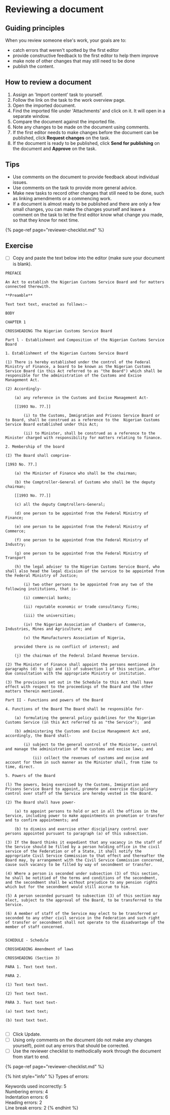 # Reviewing a document

## Guiding principles

When you review someone else's work, your goals are to:

* catch errors that weren't spotted by the first editor
* provide constructive feedback to the first editor to help them improve
* make note of other changes that may still need to be done
* publish the content.

## How to review a document

1. Assign an 'Import content' task to yourself.
2. Follow the link on the task to the work overview page.
3. Open the imported document.
4. Find the imported file under 'Attachments' and click on it. It will open in a separate window.
5. Compare the document against the imported file.
6. Note any changes to be made on the document using comments.
7. If the first editor needs to make changes before the document can be published,  click **Request changes** on the task.
8. If the document is ready to be published, click **Send for publishing** on the document and **Approve** on the task.

## Tips

* Use comments on the document to provide feedback about individual issues.
* Use comments on the task to provide more general advice.
* Make new tasks to record other changes that still need to be done, such as linking amendments or a commencing work.
* If a document is almost ready to be published and there are only a few small changes, you can make the changes yourself and leave a comment on the task to let the first editor know what change you made, so that they know for next time.

{% page-ref page="reviewer-checklist.md" %}

## Exercise

* [ ] Copy and paste the text below into the editor \(make sure your document is blank\).

```text
PREFACE

An Act to establish the Nigerian Customs Service Board and for matters connected therewith.

**Preamble**

Text text text, enacted as follows:―

BODY

CHAPTER 1

CROSSHEADING The Nigerian Customs Service Board

Part l - Establishment and Composition of the Nigerian Customs Service Board

1. Establishment of the Nigerian Customs Service Board

(1) There is hereby established under the control of the Federal Ministry of Finance, a board to be known as the Nigerian Customs Service Board (in this Act referred to as "the Board") which shall be responsible for the administration of the Customs and Excise Management Act.

(2) Accordingly-

    (a) any reference in the Customs and Excise Management Act-

    [[1993 No. 77.]]

        (i) to the Customs, Immigration and Prisons Service Board or to Board, shall be construed as a reference to the  Nigerian Customs Service Board established under this Act;

        (ii) to Minister, shall be construed as a reference to the Minister charged with responsibility for matters relating to finance.

2. Membership of the board

(I) The Board shall comprise-

[1993 No. 77.]

    (a) the Minister of Finance who shall be the chairman;

    (b) the Comptroller-General of Customs who shall be the deputy chairman;

    [[1993 No. 77.]]

    (c) all the deputy Comptrollers-General;

    (d) one person to be appointed from the Federal Ministry of Finance;

    (e) one person to be appointed from the Federal Ministry of Commerce;

    (f) one person to be appointed from the Federal Ministry of Industry;

    (g) one person to be appointed from the Federal Ministry of Transport

    (h) the legal adviser to the Nigerian Customs Service Board, who shall also head the legal division of the service to be appointed from the Federal Ministry of Justice;

        (i) two other persons to be appointed from any two of the following institutions, that is-

        (i) commercial banks;

        (ii) reputable economic or trade consultancy firms;

        (iii) the universities;

        (iv) the Nigerian Association of Chambers of Commerce, Industries, Mines and Agriculture; and

        (v) the Manufacturers Association of Nigeria,
        
    provided there is no conflict of interest; and

    (j) the chairman of the Federal Inland Revenue Service.

(2) The Minister of Finance shall appoint the persons mentioned in paragraphs (d) to (g) and (i) of subsection 1 of this section, after due consultation with the appropriate Ministry or institution.

(3) The provisions set out in the Schedule to this Act shall have effect with respect to the proceedings of the Board and the other matters therein mentioned.

Part II - Functions and powers of the Board

4. Functions of the Board The Board shall be responsible for-

    (a) formulating the general policy guidelines for the Nigerian   Customs Service (in this Act referred to as "the Service");  and

    (b) administering the Customs and Excise Management Act and, accordingly, the Board shall-

        (i) subject to the general control of the Minister, control and manage the administration of the customs and excise laws; and

            (ii) collect the revenues of customs and excise and account for them in such manner as the Minister shall, from time to time, direct.

5. Powers of the Board

(l) The powers, being exercised by the Customs, Immigration and  Prisons Service Board to appoint, promote and exercise disciplinary control over staff of the Service are hereby vested in the Board.

(2) The Board shall have power-

    (a) to appoint persons to hold or act in all the offices in the  Service, including power to make appointments on promotion or transfer and to confirm appointments; and

    (b) to dismiss and exercise other disciplinary control over persons appointed pursuant to paragraph (a) of this subsection.

(3) If the Board thinks it expedient that any vacancy in the staff of the Service should be filled by a person holding office in the civil service of the Federation or of a State, it shall notify the appropriate Civil Service Commission to that effect and thereafter the Board may, by arrangement with the Civil Service Commission concerned, cause such vacancy to be filled by way of secondment or transfer.

(4) Where a person is seconded under subsection (3) of this section, he shall be notitied of the terms and conditions of the secondment, 
and the secondment shall be without prejudice to any pension rights which but for the secondment would still accrue to him.

(5) A person seconded pursuant to subsection (3) of this section may elect, subject to the approval of the Board, to be transferred to the Service.

(6) A member of staff of the Service may elect to be transferred or seconded to any other civil service in the Federation and such right of transfer or secondment shall not operate to the disadvantage of the member of staff concerned.


SCHEDULE - Schedule

CROSSHEADING Amendment of laws

CROSSHEADING (Section 3)

PARA 1. Text text text.

PARA 2.

(1) Text text text.

(2) Text text text.

PARA 3. Text text text-

(a) text text text;

(b) text text text.


```

* [ ] Click Update.
* [ ] Using only comments on the document \(do not make any changes yourself\),  point out any errors that should be corrected.
* [ ] Use the reviewer checklist to methodically work through the document from start to end.

{% page-ref page="reviewer-checklist.md" %}

{% hint style="info" %}
Types of errors:

Keywords used incorrectly: 5   
Numbering errors: 4   
Indentation errors: 6   
Heading errors: 2   
Line break errors: 2
{% endhint %}

